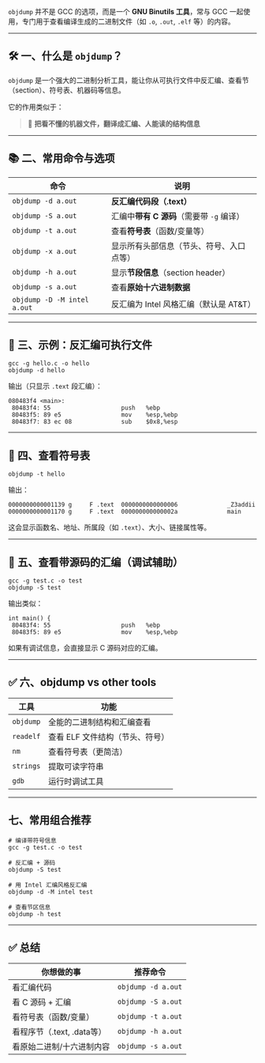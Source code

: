 `objdump` 并不是 GCC 的选项，而是一个 **GNU Binutils 工具**，常与 GCC 一起使用，专门用于查看编译生成的二进制文件（如 `.o`, `.out`, `.elf` 等）的内容。

------

## 🛠️ 一、什么是 `objdump`？

`objdump` 是一个强大的二进制分析工具，能让你从可执行文件中反汇编、查看节（section）、符号表、机器码等信息。

它的作用类似于：

> 🧐 **把看不懂的机器文件，翻译成汇编、人能读的结构信息**

------

## 📚 二、常用命令与选项

| 命令                        | 说明                                      |
| --------------------------- | ----------------------------------------- |
| `objdump -d a.out`          | **反汇编代码段（.text）**                 |
| `objdump -S a.out`          | 汇编中**带有 C 源码**（需要带 `-g` 编译） |
| `objdump -t a.out`          | 查看**符号表**（函数/变量等）             |
| `objdump -x a.out`          | 显示所有头部信息（节头、符号、入口点等）  |
| `objdump -h a.out`          | 显示**节段信息**（section header）        |
| `objdump -s a.out`          | 查看**原始十六进制数据**                  |
| `objdump -D -M intel a.out` | 反汇编为 Intel 风格汇编（默认是 AT&T）    |



------

## 🧪 三、示例：反汇编可执行文件

```
gcc -g hello.c -o hello
objdump -d hello
```

输出（只显示 `.text` 段汇编）：

```
080483f4 <main>:
 80483f4: 55                    push   %ebp
 80483f5: 89 e5                 mov    %esp,%ebp
 80483f7: 83 ec 08              sub    $0x8,%esp
```

------

## 🎯 四、查看符号表

```
objdump -t hello
```

输出：

```
0000000000001139 g     F .text  0000000000000006              _Z3addii
0000000000001170 g     F .text  000000000000002a              main
```

这会显示函数名、地址、所属段（如 `.text`）、大小、链接属性等。

------

## 🧠 五、查看带源码的汇编（调试辅助）

```
gcc -g test.c -o test
objdump -S test
```

输出类似：

```
int main() {
 80483f4: 55                    push   %ebp
 80483f5: 89 e5                 mov    %esp,%ebp
```

如果有调试信息，会直接显示 C 源码对应的汇编。

------

## ✅ 六、objdump vs other tools

| 工具      | 功能                            |
| --------- | ------------------------------- |
| `objdump` | 全能的二进制结构和汇编查看      |
| `readelf` | 查看 ELF 文件结构（节头、符号） |
| `nm`      | 查看符号表（更简洁）            |
| `strings` | 提取可读字符串                  |
| `gdb`     | 运行时调试工具                  |



------

## 七、常用组合推荐

```
# 编译带符号信息
gcc -g test.c -o test

# 反汇编 + 源码
objdump -S test

# 用 Intel 汇编风格反汇编
objdump -d -M intel test

# 查看节区信息
objdump -h test
```

------

## ✅ 总结

| 你想做的事                 | 推荐命令           |
| -------------------------- | ------------------ |
| 看汇编代码                 | `objdump -d a.out` |
| 看 C 源码 + 汇编           | `objdump -S a.out` |
| 看符号表（函数/变量）      | `objdump -t a.out` |
| 看程序节（.text, .data等） | `objdump -h a.out` |
| 看原始二进制/十六进制内容  | `objdump -s a.out` |
